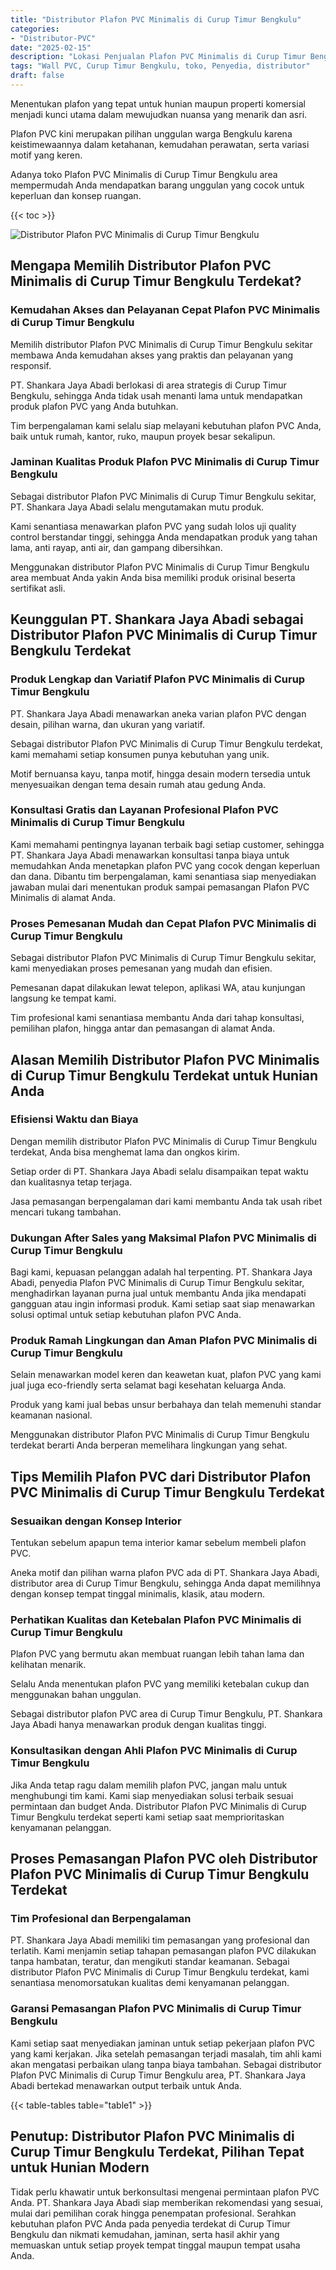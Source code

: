 ```yaml
---
title: "Distributor Plafon PVC Minimalis di Curup Timur Bengkulu"
categories: 
- "Distributor-PVC"
date: "2025-02-15"
description: "Lokasi Penjualan Plafon PVC Minimalis di Curup Timur Bengkulu untuk tempat tinggal, perkantoran, dan gerai. Produk terbaik, variasi motif, warna modern, beserta jasa instalasi dikerjakan oleh teknisi berpengalaman dan kepastian resmi!|Layanan penyediaan Plafon PVC Minimalis di Curup Timur Bengkulu untuk keperluan rumah, kantor, atau ritel, beserta panel terbaik dan instalasi oleh teknisi profesional dan jaminan resmi.|Solusi Plafon PVC Minimalis di Curup Timur Bengkulu yang terbukti untuk tempat tinggal, kantor, dan ritel, bersama panel berkualitas dan pemasangan oleh tim profesional serta garansi resmi.|Penyediaan Plafon PVC Minimalis di Curup Timur Bengkulu untuk tempat tinggal, kantor, dan gerai, beserta produk berkualitas dan pemasangan oleh teknisi ahli, dilengkapi beserta jaminan resmi.}"
tags: "Wall PVC, Curup Timur Bengkulu, toko, Penyedia, distributor"
draft: false
---
```


Menentukan plafon yang tepat untuk hunian maupun properti komersial menjadi kunci utama dalam mewujudkan nuansa yang menarik dan asri.

Plafon PVC kini merupakan pilihan unggulan warga Bengkulu karena keistimewaannya dalam ketahanan, kemudahan perawatan, serta variasi motif yang keren.

Adanya toko Plafon PVC Minimalis di Curup Timur Bengkulu area mempermudah Anda mendapatkan barang unggulan yang cocok untuk keperluan dan konsep ruangan.

{{< toc >}}

![Distributor Plafon PVC Minimalis di Curup Timur Bengkulu](/images/Distributor-PVC/Distributor-Plafon-PVC-Minimalis-di-Curup-Timur-Bengkulu.png)


## Mengapa Memilih Distributor Plafon PVC Minimalis di Curup Timur Bengkulu Terdekat?

### Kemudahan Akses dan Pelayanan Cepat Plafon PVC Minimalis di Curup Timur Bengkulu

Memilih distributor Plafon PVC Minimalis di Curup Timur Bengkulu sekitar membawa Anda kemudahan akses yang praktis dan pelayanan yang responsif.

PT. Shankara Jaya Abadi berlokasi di area strategis di Curup Timur Bengkulu, sehingga Anda tidak usah menanti lama untuk mendapatkan produk plafon PVC yang Anda butuhkan.

Tim berpengalaman kami selalu siap melayani kebutuhan plafon PVC Anda, baik untuk rumah, kantor, ruko, maupun proyek besar sekalipun.

### Jaminan Kualitas Produk Plafon PVC Minimalis di Curup Timur Bengkulu

Sebagai distributor Plafon PVC Minimalis di Curup Timur Bengkulu sekitar, PT. Shankara Jaya Abadi selalu mengutamakan mutu produk.

Kami senantiasa menawarkan plafon PVC yang sudah lolos uji quality control berstandar tinggi, sehingga Anda mendapatkan produk yang tahan lama, anti rayap, anti air, dan gampang dibersihkan.

Menggunakan distributor Plafon PVC Minimalis di Curup Timur Bengkulu area membuat Anda yakin Anda bisa memiliki produk orisinal beserta sertifikat asli.

## Keunggulan PT. Shankara Jaya Abadi sebagai Distributor Plafon PVC Minimalis di Curup Timur Bengkulu Terdekat

### Produk Lengkap dan Variatif Plafon PVC Minimalis di Curup Timur Bengkulu

PT. Shankara Jaya Abadi menawarkan aneka varian plafon PVC dengan desain, pilihan warna, dan ukuran yang variatif.

Sebagai distributor Plafon PVC Minimalis di Curup Timur Bengkulu terdekat, kami memahami setiap konsumen punya kebutuhan yang unik.

Motif bernuansa kayu, tanpa motif, hingga desain modern tersedia untuk menyesuaikan dengan tema desain rumah atau gedung Anda.

### Konsultasi Gratis dan Layanan Profesional Plafon PVC Minimalis di Curup Timur Bengkulu

Kami memahami pentingnya layanan terbaik bagi setiap customer, sehingga PT. Shankara Jaya Abadi menawarkan konsultasi tanpa biaya untuk memudahkan Anda menetapkan plafon PVC yang cocok dengan keperluan dan dana. Dibantu tim berpengalaman, kami senantiasa siap menyediakan jawaban mulai dari menentukan produk sampai pemasangan Plafon PVC Minimalis di alamat Anda.

### Proses Pemesanan Mudah dan Cepat Plafon PVC Minimalis di Curup Timur Bengkulu

Sebagai distributor Plafon PVC Minimalis di Curup Timur Bengkulu sekitar, kami menyediakan proses pemesanan yang mudah dan efisien.

Pemesanan dapat dilakukan lewat telepon, aplikasi WA, atau kunjungan langsung ke tempat kami.

Tim profesional kami senantiasa membantu Anda dari tahap konsultasi, pemilihan plafon, hingga antar dan pemasangan di alamat Anda.

## Alasan Memilih Distributor Plafon PVC Minimalis di Curup Timur Bengkulu Terdekat untuk Hunian Anda

### Efisiensi Waktu dan Biaya

Dengan memilih distributor Plafon PVC Minimalis di Curup Timur Bengkulu terdekat, Anda bisa menghemat lama dan ongkos kirim.

Setiap order di PT. Shankara Jaya Abadi selalu disampaikan tepat waktu dan kualitasnya tetap terjaga.

Jasa pemasangan berpengalaman dari kami membantu Anda tak usah ribet mencari tukang tambahan.

### Dukungan After Sales yang Maksimal Plafon PVC Minimalis di Curup Timur Bengkulu

Bagi kami, kepuasan pelanggan adalah hal terpenting. PT. Shankara Jaya Abadi, penyedia Plafon PVC Minimalis di Curup Timur Bengkulu sekitar, menghadirkan layanan purna jual untuk membantu Anda jika mendapati gangguan atau ingin informasi produk. Kami setiap saat siap menawarkan solusi optimal untuk setiap kebutuhan plafon PVC Anda.

### Produk Ramah Lingkungan dan Aman Plafon PVC Minimalis di Curup Timur Bengkulu

Selain menawarkan model keren dan keawetan kuat, plafon PVC yang kami jual juga eco-friendly serta selamat bagi kesehatan keluarga Anda.

Produk yang kami jual bebas unsur berbahaya dan telah memenuhi standar keamanan nasional.

Menggunakan distributor Plafon PVC Minimalis di Curup Timur Bengkulu terdekat berarti Anda berperan memelihara lingkungan yang sehat.

## Tips Memilih Plafon PVC dari Distributor Plafon PVC Minimalis di Curup Timur Bengkulu Terdekat

### Sesuaikan dengan Konsep Interior

Tentukan sebelum apapun tema interior kamar sebelum membeli plafon PVC.

Aneka motif dan pilihan warna plafon PVC ada di PT. Shankara Jaya Abadi, distributor area di Curup Timur Bengkulu, sehingga Anda dapat memilihnya dengan konsep tempat tinggal minimalis, klasik, atau modern.

### Perhatikan Kualitas dan Ketebalan Plafon PVC Minimalis di Curup Timur Bengkulu

Plafon PVC yang bermutu akan membuat ruangan lebih tahan lama dan kelihatan menarik.

Selalu Anda menentukan plafon PVC yang memiliki ketebalan cukup dan menggunakan bahan unggulan.

Sebagai distributor plafon PVC area di Curup Timur Bengkulu, PT. Shankara Jaya Abadi hanya menawarkan produk dengan kualitas tinggi.

### Konsultasikan dengan Ahli Plafon PVC Minimalis di Curup Timur Bengkulu

Jika Anda tetap ragu dalam memilih plafon PVC, jangan malu untuk menghubungi tim kami. Kami siap menyediakan solusi terbaik sesuai permintaan dan budget Anda. Distributor Plafon PVC Minimalis di Curup Timur Bengkulu terdekat seperti kami setiap saat memprioritaskan kenyamanan pelanggan.

## Proses Pemasangan Plafon PVC oleh Distributor Plafon PVC Minimalis di Curup Timur Bengkulu Terdekat

### Tim Profesional dan Berpengalaman

PT. Shankara Jaya Abadi memiliki tim pemasangan yang profesional dan terlatih. Kami menjamin setiap tahapan pemasangan plafon PVC dilakukan tanpa hambatan, teratur, dan mengikuti standar keamanan. Sebagai distributor Plafon PVC Minimalis di Curup Timur Bengkulu terdekat, kami senantiasa menomorsatukan kualitas demi kenyamanan pelanggan.

### Garansi Pemasangan Plafon PVC Minimalis di Curup Timur Bengkulu

Kami setiap saat menyediakan jaminan untuk setiap pekerjaan plafon PVC yang kami kerjakan. Jika setelah pemasangan terjadi masalah, tim ahli kami akan mengatasi perbaikan ulang tanpa biaya tambahan. Sebagai distributor Plafon PVC Minimalis di Curup Timur Bengkulu area, PT. Shankara Jaya Abadi bertekad menawarkan output terbaik untuk Anda.

{{< table-tables table="table1" >}}

## Penutup: Distributor Plafon PVC Minimalis di Curup Timur Bengkulu Terdekat, Pilihan Tepat untuk Hunian Modern

Tidak perlu khawatir untuk berkonsultasi mengenai permintaan plafon PVC Anda. PT. Shankara Jaya Abadi siap memberikan rekomendasi yang sesuai, mulai dari pemilihan corak hingga penempatan profesional. Serahkan kebutuhan plafon PVC Anda pada penyedia terdekat di Curup Timur Bengkulu dan nikmati kemudahan, jaminan, serta hasil akhir yang memuaskan untuk setiap proyek tempat tinggal maupun tempat usaha Anda.